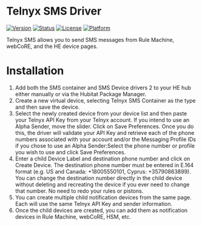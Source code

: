 # Telnyx SMS Driver
[![Version](https://img.shields.io/badge/version-1.0-blue.svg)](./CHANGELOG.md)
[![Status](https://img.shields.io/badge/release-STABLE-brightgreen.svg)](./CHANGELOG.md)
[![License](https://img.shields.io/badge/license-Apache%202.0-green.svg)](./LICENSE)
[![Platform](https://img.shields.io/badge/platform-Hubitat-lightgrey.svg)](https://hubitat.com/)

Telnyx SMS allows you to send SMS messages from Rule Machine, webCoRE, and the HE device pages.
# Installation
1.  Add both the SMS container and SMS Device drivers 2 to your HE hub either manually or via the Hubitat Package Manager.
2.  Create a new virtual device, selecting Telnyx SMS Container as the type and then save the device.
3.  Select the newly created device from your device list and then paste your Telnyx API Key from your Telnyx account. If you intend to use an Alpha Sender, move the slider. Click on Save Preferences. Once you do this, the driver will validate your API Key and retrieve each of the phone numbers associated with your account and/or the Messaging Profile IDs if you chose to use an Alpha Sender:Select the phone number or profile you wish to use and click Save Preferences.
4.  Enter a child Device Label and destination phone number and click on Create Device. The destination phone number must be entered in E.164 format (e.g. US and Canada: +18005550101, Cyprus: +35790863899). You can change the destination number directly in the child device without deleting and recreating the device if you ever need to change that number. No need to redo your rules or pistons.
5.  You can create multiple child notification devices from the same page. Each will use the same Telnyx API Key and sender information.
6.  Once the child devices are created, you can add them as notification devices in Rule Machine, webCoRE, HSM, etc.
